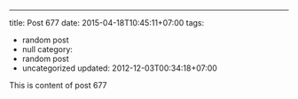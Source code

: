 ---
title: Post 677
date: 2015-04-18T10:45:11+07:00
tags:
  - random post
  - null
category:
  - random post
  - uncategorized
updated: 2012-12-03T00:34:18+07:00

This is content of post 677